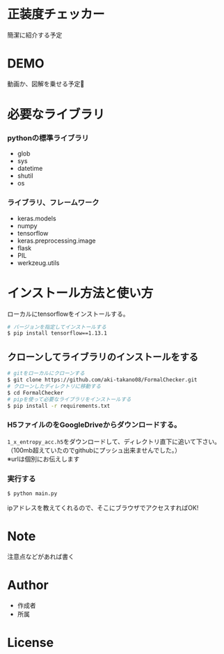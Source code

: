 # 正装度チェッカー
簡潔に紹介する予定

# DEMO

動画か、図解を乗せる予定🙈

# 必要なライブラリ
### pythonの標準ライブラリ
* glob
* sys
* datetime
* shutil
* os
### ライブラリ、フレームワーク
* keras.models
* numpy
* tensorflow
* keras.preprocessing.image
* flask
* PIL
* werkzeug.utils


# インストール方法と使い方
ローカルにtensorflowをインストールする。

```bash
# バージョンを指定してインストールする
$ pip install tensorflow==1.13.1
```
## クローンしてライブラリのインストールをする

```bash
# gitをローカルにクローンする
$ git clone https://github.com/aki-takano08/FormalChecker.git  
# クローンしたディレクトリに移動する
$ cd FormalChecker  
# pipを使って必要なライブラリをインストールする
$ pip install -r requirements.txt
```
### H5ファイルのをGoogleDriveからダウンロードする。
`1_x_entropy_acc.h5`をダウンロードして、ディレクトリ直下に追いて下さい。   
（100mb超えていたのでgithubにプッシュ出来ませんでした。）  
※urlは個別にお伝えします
###  実行する
```bash
$ python main.py
```
ipアドレスを教えてくれるので、そこにブラウザでアクセスすればOK!
# Note

注意点などがあれば書く

# Author

* 作成者
* 所属

# License

